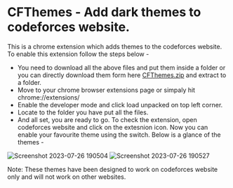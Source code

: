 # CFThemes - Add dark themes to codeforces website.
This is a chrome extension which adds themes to the codeforces website.
To enable this extension follow the steps below -
 - You need to download all the above files and put them inside a folder
 or you can directly download them form here [CFThemes.zip](https://github.com/harsh-nitsgr/CFThemes/files/12173106/CFThemes.zip)
 and extract to a folder.
 - Move to your chrome browser extensions page or simpaly hit chrome://extensions/
 - Enable the developer mode and click load unpacked on top left corner.
 - Locate to the folder you have put all the files.
 - And all set, you are ready to go.
To check the extension, open codeforces website and click on the extesnion icon. Now you can enable your favourite theme using the switch.
Below is a glance of the themes -

![Screenshot 2023-07-26 190504](https://github.com/harsh-nitsgr/CFThemes/assets/91006836/bf010476-ec1b-4775-b03c-7862806fe149)
![Screenshot 2023-07-26 190527](https://github.com/harsh-nitsgr/CFThemes/assets/91006836/332a1ba6-07bc-4d56-ae45-352871e99ab6)

Note: These themes have been designed to work on codeforces website only and will not work on other websites.
